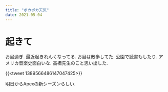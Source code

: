 ```yaml
---
title: "ポカポカ天気"
date: 2021-05-04
---
```


# 起きて
お昼過ぎ. 最近起きれんくなってる. お昼は散歩してた. 公園で読書もしたり. アメリカ音楽史面白いな. 高橋先生のこと思い出した.

{{<tweet 1389566486147047425>}}

明日からApexの新シーズンらしい.